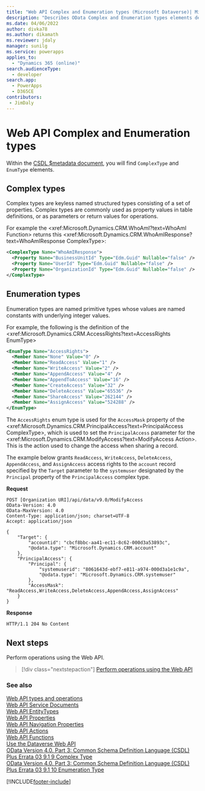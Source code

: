 ```yaml
---
title: "Web API Complex and Enumeration types (Microsoft Dataverse)| Microsoft Docs"
description: "Describes OData Complex and Enumeration types elements defined for the Dataverse Web API."
ms.date: 04/06/2022
author: divka78
ms.author: dikamath
ms.reviewer: jdaly
manager: sunilg
ms.service: powerapps
applies_to: 
  - "Dynamics 365 (online)" 
search.audienceType: 
  - developer
search.app: 
  - PowerApps
  - D365CE
contributors:
 - JimDaly
---
```

# Web API Complex and Enumeration types

Within the [CSDL $metadata document](web-api-service-documents.md#csdl-metadata-document), you will find `ComplexType` and `EnumType` elements.

## Complex types

Complex types are keyless named structured types consisting of a set of properties. Complex types are commonly used as property values in table definitions, or as parameters or return values for operations.

For example the <xref:Microsoft.Dynamics.CRM.WhoAmI?text=WhoAmI Function>  returns this <xref:Microsoft.Dynamics.CRM.WhoAmIResponse?text=WhoAmIResponse ComplexType>:

```xml
<ComplexType Name="WhoAmIResponse">  
  <Property Name="BusinessUnitId" Type="Edm.Guid" Nullable="false" />  
  <Property Name="UserId" Type="Edm.Guid" Nullable="false" />  
  <Property Name="OrganizationId" Type="Edm.Guid" Nullable="false" />  
</ComplexType>
```

## Enumeration types

Enumeration types are named primitive types whose values are named constants with underlying integer values.

For example, the following is the definition of the <xref:Microsoft.Dynamics.CRM.AccessRights?text=AccessRights EnumType>

```xml
<EnumType Name="AccessRights">  
  <Member Name="None" Value="0" />  
  <Member Name="ReadAccess" Value="1" />  
  <Member Name="WriteAccess" Value="2" />  
  <Member Name="AppendAccess" Value="4" />  
  <Member Name="AppendToAccess" Value="16" />  
  <Member Name="CreateAccess" Value="32" />  
  <Member Name="DeleteAccess" Value="65536" />  
  <Member Name="ShareAccess" Value="262144" />  
  <Member Name="AssignAccess" Value="524288" />  
</EnumType>
```

The `AccessRights` enum type is used for the `AccessMask` property of the <xref:Microsoft.Dynamics.CRM.PrincipalAccess?text=PrincipalAccess ComplexType>, which is used to set the `PrincipalAccess` parameter for the <xref:Microsoft.Dynamics.CRM.ModifyAccess?text=ModifyAccess Action>. This is the action used to change the access when sharing a record.

The example below grants `ReadAccess`, `WriteAccess`, `DeleteAccess`, `AppendAccess`, and `AssignAccess` access rights to the `account` record specified by the `Target` parameter to the `systemuser` designated by the `Principal` property of the `PrincipalAccess` complex type.

**Request**

```http
POST [Organization URI]/api/data/v9.0/ModifyAccess
OData-Version: 4.0
OData-MaxVersion: 4.0
Content-Type: application/json; charset=UTF-8
Accept: application/json

{
    "Target": {
        "accountid": "cbcf8bbc-aa41-ec11-8c62-000d3a53893c",
        "@odata.type": "Microsoft.Dynamics.CRM.account"
    },
    "PrincipalAccess": {
        "Principal": {
            "systemuserid": "8061643d-ebf7-e811-a974-000d3a1e1c9a",
            "@odata.type": "Microsoft.Dynamics.CRM.systemuser"
        },
        "AccessMask": "ReadAccess,WriteAccess,DeleteAccess,AppendAccess,AssignAccess"
    }
}
```

**Response**

```http
HTTP/1.1 204 No Content
```

## Next steps

Perform operations using the Web API.

> [!div class="nextstepaction"]
> [Perform operations using the Web API](perform-operations-web-api.md)<br/>


### See also  

[Web API types and operations](web-api-types-operations.md)<br />
[Web API Service Documents](web-api-service-documents.md)<br />
[Web API EntityTypes](web-api-entitytypes.md)<br />
[Web API Properties](web-api-properties.md)<br />
[Web API Navigation Properties](web-api-navigation-properties.md)<br />
[Web API Actions](web-api-actions.md)<br />
[Web API Functions](web-api-functions.md)<br />
[Use the Dataverse Web API](overview.md)<br />
[OData Version 4.0. Part 3: Common Schema Definition Language (CSDL) Plus Errata 03 9.1 9 Complex Type](https://docs.oasis-open.org/odata/odata/v4.0/errata03/os/complete/part3-csdl/odata-v4.0-errata03-os-part3-csdl-complete.html#_Complex_Type)<br />
[OData Version 4.0. Part 3: Common Schema Definition Language (CSDL) Plus Errata 03 9.1 10 Enumeration Type](https://docs.oasis-open.org/odata/odata/v4.0/errata03/os/complete/part3-csdl/odata-v4.0-errata03-os-part3-csdl-complete.html#_Enumeration_Type)<br />


[!INCLUDE[footer-include](../../../includes/footer-banner.md)]